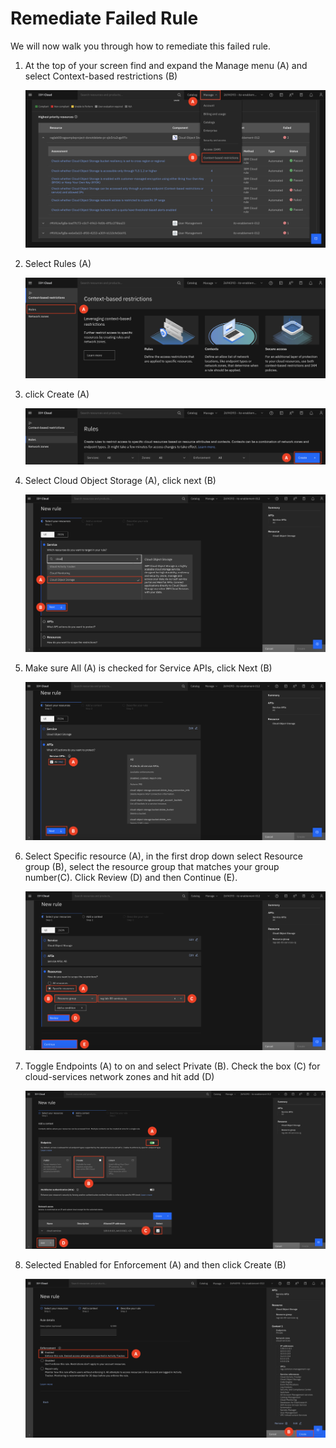 # Remediate Failed Rule

We will now walk you through how to remediate this failed rule. 

1. At the top of your screen find and expand the Manage menu (A) and select Context-based restrictions (B)

     ![alt text](../images/2.3.1.png)   

2. Select Rules (A)

    ![alt text](../images/2.3.2.png)

3. click Create (A)

    ![alt text](../images/2.3.3.png)

4. Select Cloud Object Storage (A), click next (B)

    ![alt text](../images/2.3.4.png)

5. Make sure All (A) is checked for Service APIs, click Next (B)

    ![alt text](../images/2.3.5.png)

6. Select Specific resource (A), in the first drop down select Resource group (B), select the resource group that matches your group number(C). Click Review (D) and then Continue (E). 

    ![alt text](../images/2.3.6.png)

7. Toggle Endpoints (A) to on and select Private (B). Check the box (C) for cloud-services network zones and hit add (D)

    ![alt text](../images/2.3.7.png)

8. Selected Enabled for Enforcement (A) and then click Create (B)

    ![alt text](../images/2.3.8.png)